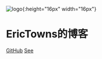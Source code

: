 ![logo]("./tooth.svg"){:height="16px" width="16px"}

# EricTowns的博客

[GitHub](https://github.com/EricTownsChina/erictownschina.github.io)
[See](#静静的顿河)
